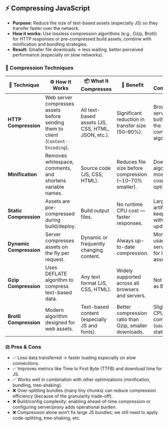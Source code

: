 ## ⚡ Compressing JavaScript

- **Purpose:** Reduce the size of text-based assets (especially JS) so they transfer faster over the network.
- **How it works:** Use lossless compression algorithms (e.g., Gzip, Brotli) for HTTP responses or pre-compressed build assets; combine with minification and bundling strategies.
- **Result:** Smaller file downloads → less waiting, better perceived performance (especially on slow networks).

### 📑 Compression Techniques

| 🧩 Technique            | ⚙️ How It Works                                                                  | 📦 What It Compresses                              | 🚀 Benefit                                              | ⚠️ Considerations                                                     |
| ----------------------- | -------------------------------------------------------------------------------- | -------------------------------------------------- | ------------------------------------------------------- | --------------------------------------------------------------------- |
| **HTTP Compression**    | Web server compresses assets before sending them to client (`Content-Encoding`). | All text-based assets (JS, CSS, HTML, JSON, etc.). | Significant reduction in transfer size (50–90%).        | Browser and server must both support the same compression algorithm.  |
| **Minification**        | Removes whitespace, comments, and shortens variable names.                       | Source code (JS, CSS, HTML).                       | Reduces file size before compression (~10–70% smaller). | Doesn’t use algorithms — mostly cosmetic optimizations.               |
| **Static Compression**  | Assets are pre-compressed during build/deploy.                                   | Build output files.                                | No runtime CPU cost — faster responses.                 | Larger build artifacts, must keep in sync with source updates.        |
| **Dynamic Compression** | Server compresses assets on the fly per request.                                 | Dynamic or frequently changing content.            | Always up-to-date compression.                          | More CPU usage on server, slower for large assets.                    |
| **Gzip Compression**    | Uses DEFLATE algorithm to compress text-based data.                              | Any text format (JS, CSS, HTML).                   | Widely supported across all browsers and servers.       | Not as efficient as Brotli.                                           |
| **Brotli Compression**  | Modern algorithm designed for web assets.                                        | Text-based content (especially JS and fonts).      | Better compression ratio than Gzip, smaller downloads.  | Slightly higher CPU cost to compress (usually fine for static files). |

### ⚖️ Pros & Cons

- ✅ Less data transferred → faster loading especially on slow connections.
- ✅ Improves metrics like Time to First Byte (TTFB) and download time for JS.
- ✅ Works well in combination with other optimizations (minification, bundling, tree-shaking).
- ❌ Over-splitting bundles (many tiny chunks) can reduce compression efficiency (because of the granularity trade-off).
- ❌ Build/config complexity: enabling ahead-of-time compression or configuring server/proxy adds operational burden.
- ❌ Compression alone won’t fix large JS bundles; we still need to apply code-splitting, tree-shaking, etc.
